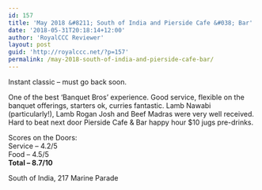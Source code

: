 ```yaml
---
id: 157
title: 'May 2018 &#8211; South of India and Pierside Cafe &#038; Bar'
date: '2018-05-31T20:18:14+12:00'
author: 'RoyalCCC Reviewer'
layout: post
guid: 'http://royalccc.net/?p=157'
permalink: /may-2018-south-of-india-and-pierside-cafe-bar/
---
```


Instant classic – must go back soon.

One of the best ‘Banquet Bros’ experience. Good service, flexible on the banquet offerings, starters ok, curries fantastic. Lamb Nawabi (particularly!), Lamb Rogan Josh and Beef Madras were very well received. Hard to beat next door Pierside Cafe &amp; Bar happy hour $10 jugs pre-drinks.

Scores on the Doors:  
Service – 4.2/5  
Food – 4.5/5  
**Total – 8.7/10**

South of India, 217 Marine Parade